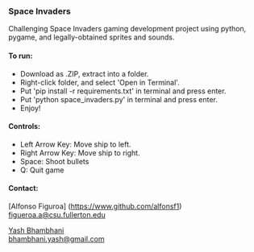 ### Space Invaders
Challenging Space Invaders gaming development project using python, pygame, and legally-obtained sprites and sounds.

#### To run:
- Download as .ZIP, extract into a folder.
- Right-click folder, and select 'Open in Terminal'.
- Put 'pip install -r requirements.txt' in terminal and press enter.
- Put 'python space_invaders.py' in terminal and press enter.
- Enjoy!

#### Controls:
- Left Arrow Key: Move ship to left.
- Right Arrow Key: Move ship to right.
- Space: Shoot bullets
- Q: Quit game

#### Contact:
[Alfonso Figuroa] (https://www.github.com/alfonsf1)  
figueroa.a@csu.fullerton.edu  


[Yash Bhambhani](https://www.github.com/yash-b)   
bhambhani.yash@gmail.com
